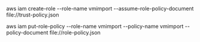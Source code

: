 aws iam create-role --role-name vmimport --assume-role-policy-document file://trust-policy.json

aws iam put-role-policy --role-name vmimport --policy-name vmimport --policy-document file://role-policy.json